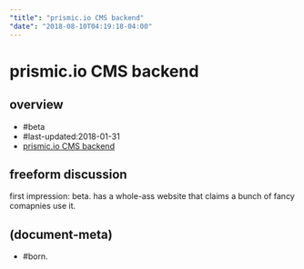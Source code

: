 ```yaml
---
"title": "prismic.io CMS backend"
"date": "2018-08-10T04:19:18-04:00"
---
```

# prismic.io CMS backend

## overview

  - #beta
  - #last-updated:2018-01-31
  - [prismic.io CMS backend](https://devcenter.heroku.com/articles/prismic)




## freeform discussion

first impression: beta.
has a whole-ass website that claims a bunch of fancy comapnies use it.




## (document-meta)
  - #born.
